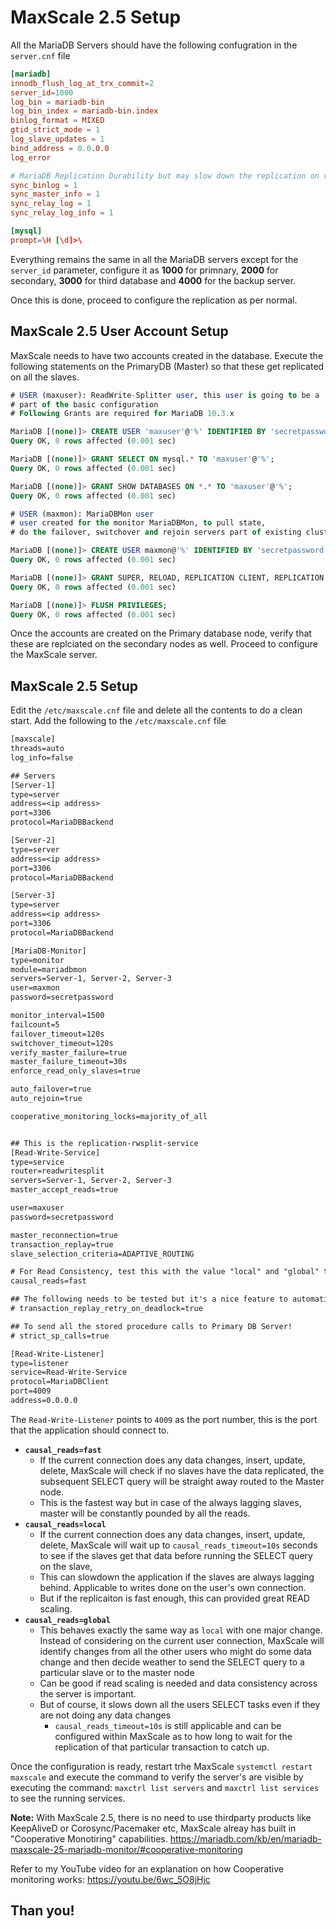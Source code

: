 # MaxScale 2.5 Setup

All the MariaDB Servers should have the following confugration in the `server.cnf` file 

```cnf
[mariadb]
innodb_flush_log_at_trx_commit=2
server_id=1000
log_bin = mariadb-bin
log_bin_index = mariadb-bin.index
binlog_format = MIXED
gtid_strict_mode = 1
log_slave_updates = 1
bind_address = 0.0.0.0
log_error

# MariaDB Replication Durability but may slow down the replication on very heavy write environments
sync_binlog = 1
sync_master_info = 1
sync_relay_log = 1
sync_relay_log_info = 1

[mysql]
prompt=\H [\d]>\
```

Everything remains the same in all the MariaDB servers except for the `server_id` parameter, configure it as **1000** for primnary, **2000** for secondary, **3000** for third database and **4000** for the backup server.

Once this is done, proceed to configure the replication as per normal.

## MaxScale 2.5 User Account Setup

MaxScale needs to have two accounts created in the database. Execute the following statements on the PrimaryDB (Master) so that these get replicated on all the slaves.

```sql
# USER (maxuser): ReadWrite-Splitter user, this user is going to be a
# part of the basic configuration
# Following Grants are required for MariaDB 10.3.x 

MariaDB [(none)]> CREATE USER 'maxuser'@'%' IDENTIFIED BY 'secretpassword';
Query OK, 0 rows affected (0.001 sec)

MariaDB [(none)]> GRANT SELECT ON mysql.* TO 'maxuser'@'%';
Query OK, 0 rows affected (0.001 sec)

MariaDB [(none)]> GRANT SHOW DATABASES ON *.* TO 'maxuser'@'%';
Query OK, 0 rows affected (0.001 sec)

# USER (maxmon): MariaDBMon user
# user created for the monitor MariaDBMon, to pull state,
# do the failover, switchover and rejoin servers part of existing clusters

MariaDB [(none)]> CREATE USER maxmon@'%' IDENTIFIED BY 'secretpassword';
Query OK, 0 rows affected (0.001 sec)

MariaDB [(none)]> GRANT SUPER, RELOAD, REPLICATION CLIENT, REPLICATION SLAVE ON *.* TO maxmon@'%';
Query OK, 0 rows affected (0.001 sec)

MariaDB [(none)]> FLUSH PRIVILEGES;
Query OK, 0 rows affected (0.001 sec)
```

Once the accounts are created on the Primary database node, verify that these are replciated on the secondary nodes as well. Proceed to configure the MaxScale server.

## MaxScale 2.5 Setup

Edit the `/etc/maxscale.cnf` file and delete all the contents to do a clean start. Add the following to the `/etc/maxscale.cnf` file

```txt
[maxscale]
threads=auto
log_info=false

## Servers
[Server-1]
type=server
address=<ip address>
port=3306
protocol=MariaDBBackend

[Server-2]
type=server
address=<ip address>
port=3306
protocol=MariaDBBackend

[Server-3]
type=server
address=<ip address>
port=3306
protocol=MariaDBBackend

[MariaDB-Monitor]
type=monitor
module=mariadbmon
servers=Server-1, Server-2, Server-3
user=maxmon
password=secretpassword

monitor_interval=1500
failcount=5
failover_timeout=120s
switchover_timeout=120s
verify_master_failure=true
master_failure_timeout=30s
enforce_read_only_slaves=true

auto_failover=true
auto_rejoin=true

cooperative_monitoring_locks=majority_of_all


## This is the replication-rwsplit-service
[Read-Write-Service]
type=service
router=readwritesplit
servers=Server-1, Server-2, Server-3
master_accept_reads=true

user=maxuser
password=secretpassword

master_reconnection=true
transaction_replay=true
slave_selection_criteria=ADAPTIVE_ROUTING

# For Read Consistency, test this with the value "local" and "global" to always use Slaves for reading 
causal_reads=fast

## The following needs to be tested but it's a nice feature to automatically retry a transaction failed due to deadlock, uncomment to enable.
# transaction_replay_retry_on_deadlock=true

## To send all the stored procedure calls to Primary DB Server!
# strict_sp_calls=true

[Read-Write-Listener]
type=listener
service=Read-Write-Service
protocol=MariaDBClient
port=4009
address=0.0.0.0
```

The `Read-Write-Listener` points to `4009` as the port number, this is the port that the application should connect to.

- **`causal_reads=fast`** 
  - If the current connection does any data changes, insert, update, delete, MaxScale will check if no slaves have the data replicated, the subsequent SELECT query will be straight away routed to the Master node.
  - This is the fastest way but in case of the always lagging slaves, master will be constantly pounded by all the reads.
- **`causal_reads=local`**
  - If the current connection does any data changes, insert, update, delete, MaxScale will wait up to `causal_reads_timeout=10s` seconds to see if the slaves get that data before running the SELECT query on the slave, 
  - This can slowdown the application if the slaves are always lagging behind. Applicable to writes done on the user's own connection.
  - But if the replicaiton is fast enough, this can provided great READ scaling.
- **`causal_reads=global`**
  - This behaves exactly the same way as `local` with one major change. Instead of considering on the current user connection, MaxScale will identify changes from all the other users who might do some data change and then decide weather to send the SELECT query to a particular slave or to the master node
  - Can be good if read scaling is needed and data consistency across the server is important.
  - But of course, it slows down all the users SELECT tasks even if they are not doing any data changes
    - `causal_reads_timeout=10s` is still applicable and can be configured within MaxScale as to how long to wait for the replication of that particular transaction to catch up.

Once the configuration is ready, restart trhe MaxScale `systemctl restart maxscale` and execute the command to verify the server's are visible by executing the command: `maxctrl list servers` and `maxctrl list services` to see the running services.

**Note:** With MaxScale 2.5, there is no need to use thirdparty products like KeepAliveD or Corosync/Pacemaker etc, MaxScale alreay has built in "Cooperative Monotiring" capabilities. <https://mariadb.com/kb/en/mariadb-maxscale-25-mariadb-monitor/#cooperative-monitoring>

Refer to my YouTube video for an explanation on how Cooperative monitoring works: https://youtu.be/6wc_5O8jHjc

## Than you!
